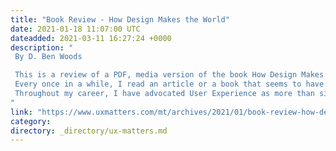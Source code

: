 ```yaml
---
title: "Book Review - How Design Makes the World"
date: 2021-01-18 11:07:00 UTC
dateadded: 2021-03-11 16:27:24 +0000
description: "
 By D. Ben Woods 

 This is a review of a PDF, media version of the book How Design Makes the World that I received from the author, Scott Berkun. 
 Every once in a while, I read an article or a book that seems to have channeled my own thoughts. My reading of Scott Berkun’s latest work, How Design Makes the World, was just such an experience. 
 Throughout my career, I have advocated User Experience as more than simply a way of designing Web sites or apps, but instead a design methodology that begins with people. Plus, as Berkun notes in his opening lines, “Except … the natural world, if you look at everything you have ever loved, hated, used, or purchased…, it was all designed and made by human beings.” With that in mind, every person and organization engages in design—though to what degree they are successful is debatable. Read More 
"
link: "https://www.uxmatters.com/mt/archives/2021/01/book-review-how-design-makes-the-world.php"
category:
directory: _directory/ux-matters.md
---
```

